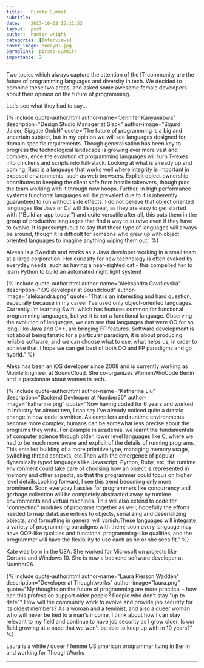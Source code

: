 ```yaml
---
title:   Pirate Summit
subtitle:
date:    2017-10-02 15:11:53
layout:  post
author:  hunter_wright
categories: [Interviews]
cover_image: honey01.jpg
permalink:  pirate-summit/
importance: 2
---
```


Two topics which always capture the attention of the IT-community are the future of programming languages and diversity in tech. We decided to combine these two areas, and asked some awesome female developers about their opinion on the future of programming.

Let's see what they had to say...

<!--more-->


{% include quote-author.html
  author-name="Jennifer Kanyamibwa"
  description="Design Studio Manager at Slack"
  author-image="Sigurd Jaiser, Sipgate GmbH"
  quote='The future of programming is a big and uncertain subject, but in my opinion we will see languages designed for domain specific requirements. Though generalisation has been key to progress the technological landscape is growing ever more vast and complex, ence the evolution of programming languages will turn T-rexes into chickens and scripts into full-stack. Looking at what is already up and coming, Rust is a language that works well where integrity is important in exposed environments, such as web browsers. Explicit object ownership contributes to keeping the client safe from hostile takeovers, though puts the team working with it through new hoops. Further, in high performance systems functional languages will be prevalent due to it is inherently guaranteed to run without side effects. I do not believe that object oriented languages like Java or C# will disappear, as they are easy to get started with ("Build an app today!") and quite versatile after all, this puts them in the group of productive languages that find a way to survive even if they have to evolve. It is presumptuous to say that these type of languages will always be around, though it is difficult for someone who grew up with object oriented languages to imagine anything wiping them out.' %}


Alvean is a Swedish and works as a Java developer working in a small team at a large corporation. Her curiosity for new technology is often evoked by everyday needs, such as having a near-sighted cat - this compelled her  to learn Python to build an automated night light system!

{% include quote-author.html
  author-name="Aleksandra Gavrilovska"
  description="iOS developer at Soundcloud"
  author-image="aleksandra.png"
  quote="That is an interesting and hard question, especially because in my career I’ve used only object-oriented languages. Currently I’m learning Swift, which has features common for functional programming languages, but yet it is not a functional language.
Observing the evolution of languages, we can see that languages that were OO for so long, like Java and C++, are bringing FP features. Software development is not about being fanatic for a particular paradigm, it is about producing reliable software, and we can choose what to use, what helps us, in order to achieve that. I hope we can get best of both OO and FP paradigms and go hybrid." %}


Aleks has been an iOS developer since 2008 and is currently working as Mobile Engineer at SoundCloud. She co-organizes WomenWhoCode Berlin and is  passionate about women in tech.

{% include quote-author.html
  author-name="Katherine Liu"
  description="Backend Devleoper at Number26"
  author-image="katherine.png"
  quote="Now having coded for 6 years and worked in industry for almost two, I can say I've already noticed quite a drastic change in how code is written. As compilers and runtime environments become more complex, humans can be somewhat less precise about the programs they write. For example in academia, we learnt the fundamentals of computer science through older, lower level languages like C, where we had to be much more aware and explicit of the details of running programs. This entailed building of a more primitive type, managing memory usage, switching thread contexts, etc.Then with the emergence of popular dynamically typed languages like Javascript, Python, Ruby, etc, the runtime environment could take care of choosing how an object is represented in memory and other aspects, so that the programmer could focus on higher level details.Looking forward, I see this trend becoming only more prominent. Soon everyday hassles for programmers like concurrency and garbage collection will be completely abstracted away by runtime environments and virtual machines. This will also extend to code for \"connecting\" modules of programs together as well; hopefully the efforts needed to map database entries to objects, serializing and deserializing objects, and formatting in general will vanish.These languages will integrate a variety of programming paradigms with them; soon every language may have OOP-like qualities and functional programming-like qualities, and the programmer will have the flexibility to use each as he or she sees fit." %}

Kate was born in the USA. She worked for Microsoft on projects like Cortana and Windows 10. She is now a backend software developer at Number26.

{% include quote-author.html
  author-name="Laura Pierson Wadden"
  description="Developer at Thoughtworks"
  author-image="laura.png"
  quote="My thoughts on the future of programming are more practical - how can this profession support older people? People who don't stay \"up to date\"? How will the community work to evolve and provide job security for its oldest members? As a woman and a feminist, and also a queer woman who will never be tied to a man's income, I think about how I can stay relevant to my field and continue to have job security as I grow older. Is our field growing at a pace that we won't be able to keep up with in 10 years?" %}

Laura is a white / queer / femme US american programmer living in Berlin and working for ThoughtWorks

* * *
